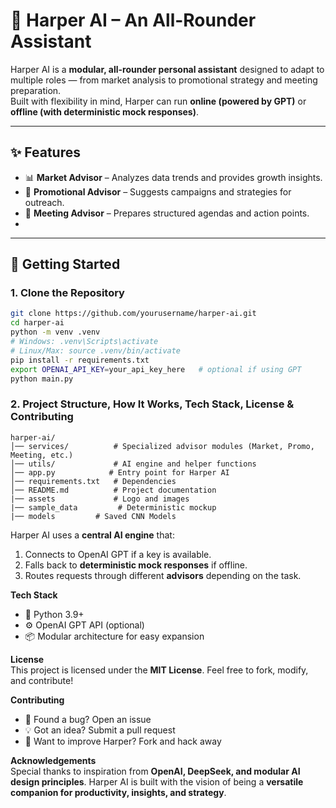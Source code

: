 # 🤖 Harper AI – An All-Rounder Assistant

Harper AI is a **modular, all-rounder personal assistant** designed to adapt to multiple roles — from market analysis to promotional strategy and meeting preparation.  
Built with flexibility in mind, Harper can run **online (powered by GPT)** or **offline (with deterministic mock responses)**.

---

## ✨ Features

- 📊 **Market Advisor** – Analyzes data trends and provides growth insights.  
- 🎯 **Promotional Advisor** – Suggests campaigns and strategies for outreach.  
- 📅 **Meeting Advisor** – Prepares structured agendas and action points.
- 
---

## 🚀 Getting Started

### 1. Clone the Repository
```bash
git clone https://github.com/yourusername/harper-ai.git
cd harper-ai
python -m venv .venv
# Windows: .venv\Scripts\activate
# Linux/Max: source .venv/bin/activate
pip install -r requirements.txt
export OPENAI_API_KEY=your_api_key_here   # optional if using GPT
python main.py
```

### 2. Project Structure, How It Works, Tech Stack, License & Contributing

```
harper-ai/
│── services/          # Specialized advisor modules (Market, Promo, Meeting, etc.)
│── utils/             # AI engine and helper functions
│── app.py            # Entry point for Harper AI
│── requirements.txt   # Dependencies
│── README.md          # Project documentation
|── assets             # Logo and images
|── sample_data         # Deterministic mockup
|── models         # Saved CNN Models
```

Harper AI uses a **central AI engine** that:
1. Connects to OpenAI GPT if a key is available.  
2. Falls back to **deterministic mock responses** if offline.  
3. Routes requests through different **advisors** depending on the task.  

**Tech Stack**  
- 🐍 Python 3.9+  
- ⚙️ OpenAI GPT API (optional)  
- 📦 Modular architecture for easy expansion  

**License**  
This project is licensed under the **MIT License**. Feel free to fork, modify, and contribute!  

**Contributing**  
- 🐛 Found a bug? Open an issue  
- 💡 Got an idea? Submit a pull request  
- 🔧 Want to improve Harper? Fork and hack away  

**Acknowledgements**  
Special thanks to inspiration from **OpenAI, DeepSeek, and modular AI design principles**. Harper AI is built with the vision of being a **versatile companion for productivity, insights, and strategy**.  
